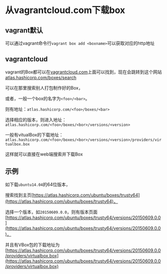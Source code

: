 # 从vagrantcloud.com下载box
## vagrant默认
可以通过vagrant命令行`vagrant box add <boxname>`可以获取对应的http地址
## vagrantcloud
vagrant的Box都可以在[vagrantcloud.com](http://vagrantcloud.com)上面可以找到，现在会跳转到这个网站[atlas.hashicorp.com/boxes/search](https://atlas.hashicorp.com/boxes/search)

可以在那里搜索别人打包制作好的Box，

或者，一般一个box的名字为`<foo>/<bar>`。

则有地址：`atlas.hashicorp.com/<foo>/boxes/<bar>`

选择相应的版本，则进入地址：`atlas.hashicorp.com/<foo>/boxes/<bor>/versions/<version>`

一般有vitualBox的下载地址：`atlas.hashicorp.com/<foo>/boxes/<bor>/versions/<version>/providers/virtualbox.box`


这样就可以直接在web端搜索并下载Box

## 示例
如下载`ubuntu14.04`的64位版本，

搜索找到主页[https://atlas.hashicorp.com/ubuntu/boxes/trusty64](https://atlas.hashicorp.com/ubuntu/boxes/trusty64)，

选择一个版本，如`20150609.0.0`，则有版本页面[https://atlas.hashicorp.com/ubuntu/boxes/trusty64/versions/20150609.0.0](https://atlas.hashicorp.com/ubuntu/boxes/trusty64/versions/20150609.0.0)，

并且有VBox包的下载地址为[https://atlas.hashicorp.com/ubuntu/boxes/trusty64/versions/20150609.0.0/providers/virtualbox.box](https://atlas.hashicorp.com/ubuntu/boxes/trusty64/versions/20150609.0.0/providers/virtualbox.box)
